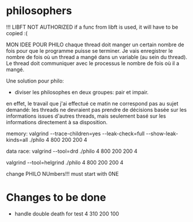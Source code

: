 # philosophers

!!! LIBFT NOT AUTHORIZED
if a func from libft is used, it will have to be copied :(
	
MON IDEE POUR PHILO
chaque thread doit manger un certain nombre de fois pour que le programme puisse se terminer. Je vais enregistrer le nombre de fois où un thread a mangé dans un variable (au sein du thread). Le thread doit communiquer avec le processus le nombre de fois où il a mangé.

Une solution pour philo:
- diviser les philosophes en deux groupes: pair et impair.

en effet, le travail que j'ai effectué ce matin ne correspond pas au sujet demandé: les threads ne devraient pas prendre de décisions basée sur les informations issues d'autres threads, mais seulement basé sur les informations directement à sa disposition.

memory:
valgrind --trace-children=yes --leak-check=full --show-leak-kinds=all ./philo 4 800 200 200 4

data race:
valgrind --tool=drd ./philo 4 800 200 200 4

valgrind --tool=helgrind ./philo 4 800 200 200 4

change PHILO NUmbers!!! must start with 0NE

# Changes to be done
- handle double death for test 4 310 200 100